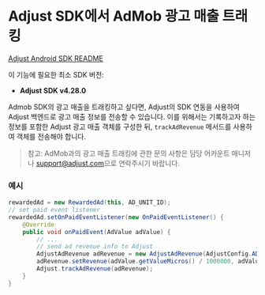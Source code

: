 # Adjust SDK에서 AdMob 광고 매출 트래킹

[Adjust Android SDK README][android-readme]

이 기능에 필요한 최소 SDK 버전:

- **Adjust SDK v4.28.0**

Admob SDK의 광고 매출을 트래킹하고 싶다면, Adjust의 SDK 연동을 사용하여 Adjust 백엔드로 광고 매출 정보를 전송할 수 있습니다. 이를 위해서는 기록하고자 하는 정보를 포함한 Adjust 광고 매출 객체를 구성한 뒤, `trackAdRevenue` 메서드를 사용하여 객체를 전송해야 합니다.

> 참고: AdMob과의 광고 매출 트래킹에 관한 문의 사항은 담당 어카운트 매니저나 [support@adjust.com](mailto:support@adjust.com)으로 연락주시기 바랍니다.

### 예시

```java
rewardedAd = new RewardedAd(this, AD_UNIT_ID);
// set paid event listener
rewardedAd.setOnPaidEventListener(new OnPaidEventListener() {
    @Override
    public void onPaidEvent(AdValue adValue) {
        // ...
        // send ad revenue info to Adjust
        AdjustAdRevenue adRevenue = new AdjustAdRevenue(AdjustConfig.AD_REVENUE_ADMOB);
        adRevenue.setRevenue(adValue.getValueMicros() / 1000000, adValue.getCurrencyCode());
        Adjust.trackAdRevenue(adRevenue);
    }
}
```
[android-readme]:    https://github.com/adjust/android_sdk/blob/master/doc/korean/README.md
